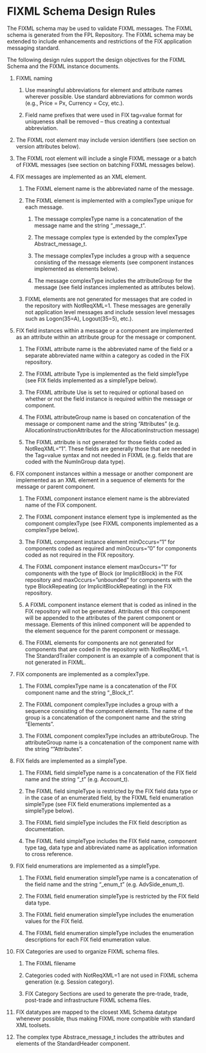 FIXML Schema Design Rules
=========================

The FIXML schema may be used to validate FIXML messages. The FIXML schema is generated from the FPL Repository. The FIXML schema may be extended to include enhancements and restrictions of the FIX application messaging standard.

The following design rules support the design objectives for the FIXML Schema and the FIXML instance documents.

1.  FIXML naming

    1.  Use meaningful abbreviations for element and attribute names wherever possible. Use standard abbreviations for common words (e.g., Price = Px, Currency = Ccy, etc.).

    2.  Field name prefixes that were used in FIX tag=value format for uniqueness shall be removed – thus creating a contextual abbreviation.

2.  The FIXML root element may include version identifiers (see section on version attributes below).

3.  The FIXML root element will include a single FIXML message or a batch of FIXML messages (see section on batching FIXML messages below).

4.  FIX messages are implemented as an XML element.

    1.  The FIXML element name is the abbreviated name of the message.

    2.  The FIXML element is implemented with a complexType unique for each message.

        1.  The message complexType name is a concatenation of the message name and the string “\_message\_t”.

        2.  The message complex type is extended by the complexType Abstract\_message\_t.

        3.  The message complexType includes a group with a sequence consisting of the message elements (see component instances implemented as elements below).

        4.  The message complexType includes the attributeGroup for the message (see field instances implemented as attributes below).

    3.  FIXML elements are not generated for messages that are coded in the repository with NotReqXML=1. These messages are generally not application level messages and include session level messages such as Logon(35=A), Logout(35=5), etc.).

5.  FIX field instances within a message or a component are implemented as an attribute within an attribute group for the message or component.

    1.  The FIXML attribute name is the abbreviated name of the field or a separate abbreviated name within a category as coded in the FIX repository.

    2.  The FIXML attribute Type is implemented as the field simpleType (see FIX fields implemented as a simpleType below).

    3.  The FIXML attribute Use is set to required or optional based on whether or not the field instance is required within the message or component.

    4.  The FIXML attributeGroup name is based on concatenation of the message or component name and the string “Attributes” (e.g. AllocationInstructionAttributes for the AllocationInstruction message)

    5.  The FIXML attribute is not generated for those fields coded as NotReqXML=“1”. These fields are generally those that are needed in the Tag=value syntax and not needed in FIXML (e.g. fields that are coded with the NumInGroup data type).

6.  FIX component instances within a message or another component are implemented as an XML element in a sequence of elements for the message or parent component.

    1.  The FIXML component instance element name is the abbreviated name of the FIX component.

    2.  The FIXML component instance element type is implemented as the component complexType (see FIXML components implemented as a complexType below).

    3.  The FIXML component instance element minOccurs=“1” for components coded as required and minOccurs=”0” for components coded as not required in the FIX repository.

    4.  The FIXML component instance element maxOccurs=”1” for components with the type of Block (or ImplicitBlock) in the FIX repository and maxOccurs=”unbounded” for components with the type BlockRepeating (or ImplicitBlockRepeating) in the FIX repository.

    5.  A FIXML component instance element that is coded as inlined in the FIX repository will not be generated. Attributes of this component will be appended to the attributes of the parent component or message. Elements of this inlined component will be appended to the element sequence for the parent component or message.

    6.  The FIXML elements for components are not generated for components that are coded in the repository with NotReqXML=1. The StandardTrailer component is an example of a component that is not generated in FIXML.

7.  FIX components are implemented as a complexType.

    1.  The FIXML complexType name is a concatenation of the FIX component name and the string “\_Block\_t”.

    2.  The FIXML component complexType includes a group with a sequence consisting of the component elements. The name of the group is a concatenation of the component name and the string “Elements”.

    3.  The FIXML component complexType includes an attributeGroup. The attributeGroup name is a concatenation of the component name with the string “”Attributes”.

8.  FIX fields are implemented as a simpleType.

    1.  The FIXML field simpleType name is a concatenation of the FIX field name and the string “\_t” (e.g. Account\_t).

    2.  The FIXML field simpleType is restricted by the FIX field data type or in the case of an enumerated field, by the FIXML field enumeration simpleType (see FIX field enumerations implemented as a simpleType below).

    3.  The FIXML field simpleType includes the FIX field description as documentation.

    4.  The FIXML field simpleType includes the FIX field name, component type tag, data type and abbreviated name as application information to cross reference.

9.  FIX field enumerations are implemented as a simpleType.

    1.  The FIXML field enumeration simpleType name is a concatenation of the field name and the string “\_enum\_t” (e.g. AdvSide\_enum\_t).

    2.  The FIXML field enumeration simpleType is restricted by the FIX field data type.

    3.  The FIXML field enumeration simpleType includes the enumeration values for the FIX field.

    4.  The FIXML field enumeration simpleType includes the enumeration descriptions for each FIX field enumeration value.

10. FIX Categories are used to organize FIXML schema files.

    1.  The FIXML filename

    2.  Categories coded with NotReqXML=1 are not used in FIXML schema generation (e.g. Session category).

    3.  FIX Category Sections are used to generate the pre-trade, trade, post-trade and infrastructure FIXML schema files.

11. FIX datatypes are mapped to the closest XML Schema datatype whenever possible, thus making FIXML more compatible with standard XML toolsets.

12. The complex type Abstrace\_message\_t includes the attributes and elements of the StandardHeader component.
